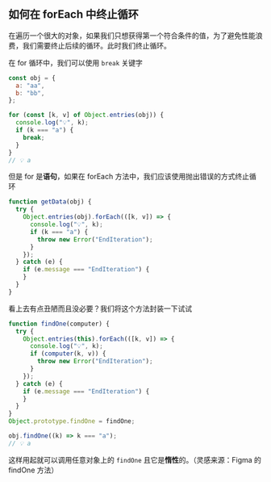 ## 如何在 forEach 中终止循环

在遍历一个很大的对象，如果我们只想获得第一个符合条件的值，为了避免性能浪费，我们需要终止后续的循环。此时我们终止循环。

在 for 循环中，我们可以使用 `break` 关键字

```js
const obj = {
  a: "aa",
  b: "bb",
};

for (const [k, v] of Object.entries(obj)) {
  console.log("💡", k);
  if (k === "a") {
    break;
  }
}
// 💡 a
```


但是 for 是**语句**，如果在 forEach 方法中，我们应该使用抛出错误的方式终止循环

```js
function getData(obj) {
  try {
    Object.entries(obj).forEach(([k, v]) => {
      console.log("💡", k);
      if (k === "a") {
        throw new Error("EndIteration");
      }
    });
  } catch (e) {
    if (e.message === "EndIteration") {
    }
  }
}
```

看上去有点丑陋而且没必要？我们将这个方法封装一下试试

```js
function findOne(computer) {
  try {
    Object.entries(this).forEach(([k, v]) => {
      console.log("💡", k);
      if (computer(k, v)) {
        throw new Error("EndIteration");
      }
    });
  } catch (e) {
    if (e.message === "EndIteration") {
    }
  }
}
Object.prototype.findOne = findOne;

obj.findOne((k) => k === "a");
// 💡 a
```

这样用起就可以调用任意对象上的 `findOne` 且它是**惰性**的。（灵感来源：Figma 的 findOne 方法） 